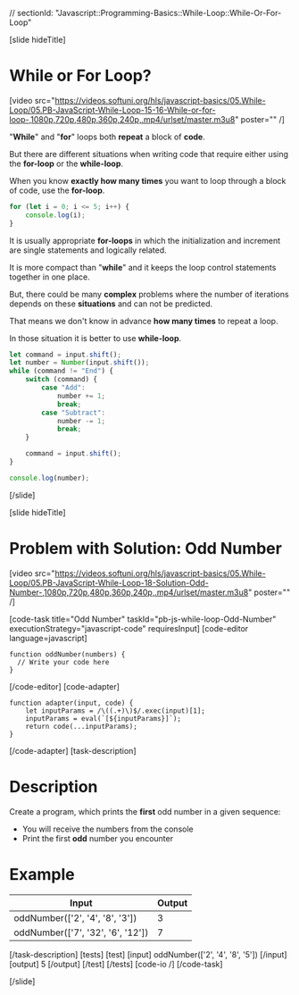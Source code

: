 // sectionId: "Javascript::Programming-Basics::While-Loop::While-Or-For-Loop"

[slide hideTitle]
# While or For Loop?

[video src="https://videos.softuni.org/hls/javascript-basics/05.While-Loop/05.PB-JavaScript-While-Loop-15-16-While-or-for-loop-,1080p,720p,480p,360p,240p,.mp4/urlset/master.m3u8" poster="" /]


"**While**" and "**for**" loops both **repeat** a block of **code**.

But there are different situations when writing code that require either using the **for-loop** or the **while-loop**.

When you know **exactly how many times** you want to loop through a block of code, use the **for-loop**.
```js live
for (let i = 0; i <= 5; i++) {
    console.log(i);
}
```

It is usually appropriate **for-loops** in which the initialization and increment are single statements and logically related. 

It is more compact than "**while**" and it keeps the loop control statements together in one place.

But, there could be many **complex** problems where the number of iterations depends on these **situations** and can not be predicted. 

That means we don't know in advance **how many times** to repeat a loop.

In those situation it is better to use **while-loop**.
```js
let command = input.shift();
let number = Number(input.shift());
while (command != "End") {
    switch (command) {
        case "Add":
            number += 1;
            break;
        case "Subtract":
            number -= 1;
            break;
    }

    command = input.shift();
}

console.log(number);
```
[/slide]

[slide hideTitle]
# Problem with Solution: Odd Number

[video src="https://videos.softuni.org/hls/javascript-basics/05.While-Loop/05.PB-JavaScript-While-Loop-18-Solution-Odd-Number-,1080p,720p,480p,360p,240p,.mp4/urlset/master.m3u8" poster="" /]


[code-task title="Odd Number" taskId="pb-js-while-loop-Odd-Number" executionStrategy="javascript-code" requiresInput]
[code-editor language=javascript]
```
function oddNumber(numbers) {
  // Write your code here
}
```
[/code-editor]
[code-adapter]
```
function adapter(input, code) {
    let inputParams = /\((.+)\)$/.exec(input)[1];
    inputParams = eval(`[${inputParams}]`);
    return code(...inputParams);
}
```
[/code-adapter]
[task-description]
# Description
Create a program, which prints the **first** odd number in a given sequence:

* You will receive the numbers from the console
* Print the first **odd** number you encounter

# Example
  | **Input** | **Output** |
| --- | --- |
| oddNumber(['2', '4', '8', '3']) | 3 |
| oddNumber(['7', '32', '6', '12'])| 7 |

[/task-description]
[tests]
[test]
[input]
oddNumber(['2', '4', '8', '5'])
[/input]
[output]
5
[/output]
[/test]
[/tests]
[code-io /]
[/code-task]

[/slide]

